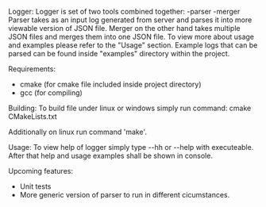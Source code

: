 Logger:
Logger is set of two tools combined together:
  -parser
  -merger
Parser takes as an input log generated from server and parses it into more viewable version of JSON file. Merger on the other hand takes multiple JSON files and merges them into one JSON file. To view more about usage and examples please refer to the "Usage" section. Example logs that can be parsed can be found inside "examples" directory within the project.

Requirements:
- cmake (for cmake file included inside project directory)
- gcc (for compiling)

Building:
To build file under linux or windows simply run command:
  cmake CMakeLists.txt
  
Additionally on linux run command 'make'.

Usage:
To view help of logger simply type --hh or --help with executeable. After that help and usage examples shall be shown in console.


Upcoming features:
- Unit tests
- More generic version of parser to run in different cicumstances.
